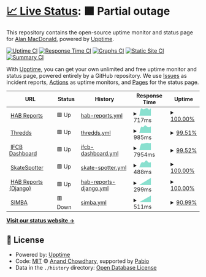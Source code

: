 # [📈 Live Status](https://alanmacdonald1.github.io/uptime): <!--live status--> **🟧 Partial outage**

This repository contains the open-source uptime monitor and status page for [Alan MacDonald](https://alanmacdonald1.github.io/uptime), powered by [Upptime](https://github.com/upptime/upptime).

[![Uptime CI](https://github.com/alanmacdonald1/uptime/workflows/Uptime%20CI/badge.svg)](https://github.com/alanmacdonald1/uptime/actions?query=workflow%3A%22Uptime+CI%22)
[![Response Time CI](https://github.com/alanmacdonald1/uptime/workflows/Response%20Time%20CI/badge.svg)](https://github.com/alanmacdonald1/uptime/actions?query=workflow%3A%22Response+Time+CI%22)
[![Graphs CI](https://github.com/alanmacdonald1/uptime/workflows/Graphs%20CI/badge.svg)](https://github.com/alanmacdonald1/uptime/actions?query=workflow%3A%22Graphs+CI%22)
[![Static Site CI](https://github.com/alanmacdonald1/uptime/workflows/Static%20Site%20CI/badge.svg)](https://github.com/alanmacdonald1/uptime/actions?query=workflow%3A%22Static+Site+CI%22)
[![Summary CI](https://github.com/alanmacdonald1/uptime/workflows/Summary%20CI/badge.svg)](https://github.com/alanmacdonald1/uptime/actions?query=workflow%3A%22Summary+CI%22)

With [Upptime](https://upptime.js.org), you can get your own unlimited and free uptime monitor and status page, powered entirely by a GitHub repository. We use [Issues](https://github.com/alanmacdonald1/uptime/issues) as incident reports, [Actions](https://github.com/alanmacdonald1/uptime/actions) as uptime monitors, and [Pages](https://alanmacdonald1.github.io/uptime) for the status page.

<!--start: status pages-->
<!-- This summary is generated by Upptime (https://github.com/upptime/upptime) -->
<!-- Do not edit this manually, your changes will be overwritten -->
<!-- prettier-ignore -->
| URL | Status | History | Response Time | Uptime |
| --- | ------ | ------- | ------------- | ------ |
| <img alt="" src="https://icons.duckduckgo.com/ip3/www.habreports.org.ico" height="13"> [HAB Reports](https://www.habreports.org/) | 🟩 Up | [hab-reports.yml](https://github.com/alanmacdonald1/uptime/commits/HEAD/history/hab-reports.yml) | <details><summary><img alt="Response time graph" src="./graphs/hab-reports/response-time-week.png" height="20"> 717ms</summary><br><a href="https://alanmacdonald1.github.io/uptime/history/hab-reports"><img alt="Response time 717" src="https://img.shields.io/endpoint?url=https%3A%2F%2Fraw.githubusercontent.com%2Falanmacdonald1%2Fuptime%2FHEAD%2Fapi%2Fhab-reports%2Fresponse-time.json"></a><br><a href="https://alanmacdonald1.github.io/uptime/history/hab-reports"><img alt="24-hour response time 707" src="https://img.shields.io/endpoint?url=https%3A%2F%2Fraw.githubusercontent.com%2Falanmacdonald1%2Fuptime%2FHEAD%2Fapi%2Fhab-reports%2Fresponse-time-day.json"></a><br><a href="https://alanmacdonald1.github.io/uptime/history/hab-reports"><img alt="7-day response time 717" src="https://img.shields.io/endpoint?url=https%3A%2F%2Fraw.githubusercontent.com%2Falanmacdonald1%2Fuptime%2FHEAD%2Fapi%2Fhab-reports%2Fresponse-time-week.json"></a><br><a href="https://alanmacdonald1.github.io/uptime/history/hab-reports"><img alt="30-day response time 717" src="https://img.shields.io/endpoint?url=https%3A%2F%2Fraw.githubusercontent.com%2Falanmacdonald1%2Fuptime%2FHEAD%2Fapi%2Fhab-reports%2Fresponse-time-month.json"></a><br><a href="https://alanmacdonald1.github.io/uptime/history/hab-reports"><img alt="1-year response time 717" src="https://img.shields.io/endpoint?url=https%3A%2F%2Fraw.githubusercontent.com%2Falanmacdonald1%2Fuptime%2FHEAD%2Fapi%2Fhab-reports%2Fresponse-time-year.json"></a></details> | <details><summary><a href="https://alanmacdonald1.github.io/uptime/history/hab-reports">100.00%</a></summary><a href="https://alanmacdonald1.github.io/uptime/history/hab-reports"><img alt="All-time uptime 100.00%" src="https://img.shields.io/endpoint?url=https%3A%2F%2Fraw.githubusercontent.com%2Falanmacdonald1%2Fuptime%2FHEAD%2Fapi%2Fhab-reports%2Fuptime.json"></a><br><a href="https://alanmacdonald1.github.io/uptime/history/hab-reports"><img alt="24-hour uptime 100.00%" src="https://img.shields.io/endpoint?url=https%3A%2F%2Fraw.githubusercontent.com%2Falanmacdonald1%2Fuptime%2FHEAD%2Fapi%2Fhab-reports%2Fuptime-day.json"></a><br><a href="https://alanmacdonald1.github.io/uptime/history/hab-reports"><img alt="7-day uptime 100.00%" src="https://img.shields.io/endpoint?url=https%3A%2F%2Fraw.githubusercontent.com%2Falanmacdonald1%2Fuptime%2FHEAD%2Fapi%2Fhab-reports%2Fuptime-week.json"></a><br><a href="https://alanmacdonald1.github.io/uptime/history/hab-reports"><img alt="30-day uptime 100.00%" src="https://img.shields.io/endpoint?url=https%3A%2F%2Fraw.githubusercontent.com%2Falanmacdonald1%2Fuptime%2FHEAD%2Fapi%2Fhab-reports%2Fuptime-month.json"></a><br><a href="https://alanmacdonald1.github.io/uptime/history/hab-reports"><img alt="1-year uptime 100.00%" src="https://img.shields.io/endpoint?url=https%3A%2F%2Fraw.githubusercontent.com%2Falanmacdonald1%2Fuptime%2FHEAD%2Fapi%2Fhab-reports%2Fuptime-year.json"></a></details>
| <img alt="" src="https://icons.duckduckgo.com/ip3/thredds.sams.ac.uk.ico" height="13"> [Thredds](https://thredds.sams.ac.uk/) | 🟩 Up | [thredds.yml](https://github.com/alanmacdonald1/uptime/commits/HEAD/history/thredds.yml) | <details><summary><img alt="Response time graph" src="./graphs/thredds/response-time-week.png" height="20"> 985ms</summary><br><a href="https://alanmacdonald1.github.io/uptime/history/thredds"><img alt="Response time 985" src="https://img.shields.io/endpoint?url=https%3A%2F%2Fraw.githubusercontent.com%2Falanmacdonald1%2Fuptime%2FHEAD%2Fapi%2Fthredds%2Fresponse-time.json"></a><br><a href="https://alanmacdonald1.github.io/uptime/history/thredds"><img alt="24-hour response time 964" src="https://img.shields.io/endpoint?url=https%3A%2F%2Fraw.githubusercontent.com%2Falanmacdonald1%2Fuptime%2FHEAD%2Fapi%2Fthredds%2Fresponse-time-day.json"></a><br><a href="https://alanmacdonald1.github.io/uptime/history/thredds"><img alt="7-day response time 985" src="https://img.shields.io/endpoint?url=https%3A%2F%2Fraw.githubusercontent.com%2Falanmacdonald1%2Fuptime%2FHEAD%2Fapi%2Fthredds%2Fresponse-time-week.json"></a><br><a href="https://alanmacdonald1.github.io/uptime/history/thredds"><img alt="30-day response time 985" src="https://img.shields.io/endpoint?url=https%3A%2F%2Fraw.githubusercontent.com%2Falanmacdonald1%2Fuptime%2FHEAD%2Fapi%2Fthredds%2Fresponse-time-month.json"></a><br><a href="https://alanmacdonald1.github.io/uptime/history/thredds"><img alt="1-year response time 985" src="https://img.shields.io/endpoint?url=https%3A%2F%2Fraw.githubusercontent.com%2Falanmacdonald1%2Fuptime%2FHEAD%2Fapi%2Fthredds%2Fresponse-time-year.json"></a></details> | <details><summary><a href="https://alanmacdonald1.github.io/uptime/history/thredds">99.51%</a></summary><a href="https://alanmacdonald1.github.io/uptime/history/thredds"><img alt="All-time uptime 99.51%" src="https://img.shields.io/endpoint?url=https%3A%2F%2Fraw.githubusercontent.com%2Falanmacdonald1%2Fuptime%2FHEAD%2Fapi%2Fthredds%2Fuptime.json"></a><br><a href="https://alanmacdonald1.github.io/uptime/history/thredds"><img alt="24-hour uptime 98.71%" src="https://img.shields.io/endpoint?url=https%3A%2F%2Fraw.githubusercontent.com%2Falanmacdonald1%2Fuptime%2FHEAD%2Fapi%2Fthredds%2Fuptime-day.json"></a><br><a href="https://alanmacdonald1.github.io/uptime/history/thredds"><img alt="7-day uptime 99.51%" src="https://img.shields.io/endpoint?url=https%3A%2F%2Fraw.githubusercontent.com%2Falanmacdonald1%2Fuptime%2FHEAD%2Fapi%2Fthredds%2Fuptime-week.json"></a><br><a href="https://alanmacdonald1.github.io/uptime/history/thredds"><img alt="30-day uptime 99.51%" src="https://img.shields.io/endpoint?url=https%3A%2F%2Fraw.githubusercontent.com%2Falanmacdonald1%2Fuptime%2FHEAD%2Fapi%2Fthredds%2Fuptime-month.json"></a><br><a href="https://alanmacdonald1.github.io/uptime/history/thredds"><img alt="1-year uptime 99.51%" src="https://img.shields.io/endpoint?url=https%3A%2F%2Fraw.githubusercontent.com%2Falanmacdonald1%2Fuptime%2FHEAD%2Fapi%2Fthredds%2Fuptime-year.json"></a></details>
| <img alt="" src="https://icons.duckduckgo.com/ip3/ifcb-data.sams.ac.uk.ico" height="13"> [IFCB Dashboard](https://ifcb-data.sams.ac.uk/) | 🟩 Up | [ifcb-dashboard.yml](https://github.com/alanmacdonald1/uptime/commits/HEAD/history/ifcb-dashboard.yml) | <details><summary><img alt="Response time graph" src="./graphs/ifcb-dashboard/response-time-week.png" height="20"> 7954ms</summary><br><a href="https://alanmacdonald1.github.io/uptime/history/ifcb-dashboard"><img alt="Response time 7954" src="https://img.shields.io/endpoint?url=https%3A%2F%2Fraw.githubusercontent.com%2Falanmacdonald1%2Fuptime%2FHEAD%2Fapi%2Fifcb-dashboard%2Fresponse-time.json"></a><br><a href="https://alanmacdonald1.github.io/uptime/history/ifcb-dashboard"><img alt="24-hour response time 8159" src="https://img.shields.io/endpoint?url=https%3A%2F%2Fraw.githubusercontent.com%2Falanmacdonald1%2Fuptime%2FHEAD%2Fapi%2Fifcb-dashboard%2Fresponse-time-day.json"></a><br><a href="https://alanmacdonald1.github.io/uptime/history/ifcb-dashboard"><img alt="7-day response time 7954" src="https://img.shields.io/endpoint?url=https%3A%2F%2Fraw.githubusercontent.com%2Falanmacdonald1%2Fuptime%2FHEAD%2Fapi%2Fifcb-dashboard%2Fresponse-time-week.json"></a><br><a href="https://alanmacdonald1.github.io/uptime/history/ifcb-dashboard"><img alt="30-day response time 7954" src="https://img.shields.io/endpoint?url=https%3A%2F%2Fraw.githubusercontent.com%2Falanmacdonald1%2Fuptime%2FHEAD%2Fapi%2Fifcb-dashboard%2Fresponse-time-month.json"></a><br><a href="https://alanmacdonald1.github.io/uptime/history/ifcb-dashboard"><img alt="1-year response time 7954" src="https://img.shields.io/endpoint?url=https%3A%2F%2Fraw.githubusercontent.com%2Falanmacdonald1%2Fuptime%2FHEAD%2Fapi%2Fifcb-dashboard%2Fresponse-time-year.json"></a></details> | <details><summary><a href="https://alanmacdonald1.github.io/uptime/history/ifcb-dashboard">99.52%</a></summary><a href="https://alanmacdonald1.github.io/uptime/history/ifcb-dashboard"><img alt="All-time uptime 99.52%" src="https://img.shields.io/endpoint?url=https%3A%2F%2Fraw.githubusercontent.com%2Falanmacdonald1%2Fuptime%2FHEAD%2Fapi%2Fifcb-dashboard%2Fuptime.json"></a><br><a href="https://alanmacdonald1.github.io/uptime/history/ifcb-dashboard"><img alt="24-hour uptime 98.73%" src="https://img.shields.io/endpoint?url=https%3A%2F%2Fraw.githubusercontent.com%2Falanmacdonald1%2Fuptime%2FHEAD%2Fapi%2Fifcb-dashboard%2Fuptime-day.json"></a><br><a href="https://alanmacdonald1.github.io/uptime/history/ifcb-dashboard"><img alt="7-day uptime 99.52%" src="https://img.shields.io/endpoint?url=https%3A%2F%2Fraw.githubusercontent.com%2Falanmacdonald1%2Fuptime%2FHEAD%2Fapi%2Fifcb-dashboard%2Fuptime-week.json"></a><br><a href="https://alanmacdonald1.github.io/uptime/history/ifcb-dashboard"><img alt="30-day uptime 99.52%" src="https://img.shields.io/endpoint?url=https%3A%2F%2Fraw.githubusercontent.com%2Falanmacdonald1%2Fuptime%2FHEAD%2Fapi%2Fifcb-dashboard%2Fuptime-month.json"></a><br><a href="https://alanmacdonald1.github.io/uptime/history/ifcb-dashboard"><img alt="1-year uptime 99.52%" src="https://img.shields.io/endpoint?url=https%3A%2F%2Fraw.githubusercontent.com%2Falanmacdonald1%2Fuptime%2FHEAD%2Fapi%2Fifcb-dashboard%2Fuptime-year.json"></a></details>
| <img alt="" src="https://icons.duckduckgo.com/ip3/skatespotter.sams.ac.uk.ico" height="13"> [SkateSpotter](https://skatespotter.sams.ac.uk/) | 🟩 Up | [skate-spotter.yml](https://github.com/alanmacdonald1/uptime/commits/HEAD/history/skate-spotter.yml) | <details><summary><img alt="Response time graph" src="./graphs/skate-spotter/response-time-week.png" height="20"> 488ms</summary><br><a href="https://alanmacdonald1.github.io/uptime/history/skate-spotter"><img alt="Response time 488" src="https://img.shields.io/endpoint?url=https%3A%2F%2Fraw.githubusercontent.com%2Falanmacdonald1%2Fuptime%2FHEAD%2Fapi%2Fskate-spotter%2Fresponse-time.json"></a><br><a href="https://alanmacdonald1.github.io/uptime/history/skate-spotter"><img alt="24-hour response time 471" src="https://img.shields.io/endpoint?url=https%3A%2F%2Fraw.githubusercontent.com%2Falanmacdonald1%2Fuptime%2FHEAD%2Fapi%2Fskate-spotter%2Fresponse-time-day.json"></a><br><a href="https://alanmacdonald1.github.io/uptime/history/skate-spotter"><img alt="7-day response time 488" src="https://img.shields.io/endpoint?url=https%3A%2F%2Fraw.githubusercontent.com%2Falanmacdonald1%2Fuptime%2FHEAD%2Fapi%2Fskate-spotter%2Fresponse-time-week.json"></a><br><a href="https://alanmacdonald1.github.io/uptime/history/skate-spotter"><img alt="30-day response time 488" src="https://img.shields.io/endpoint?url=https%3A%2F%2Fraw.githubusercontent.com%2Falanmacdonald1%2Fuptime%2FHEAD%2Fapi%2Fskate-spotter%2Fresponse-time-month.json"></a><br><a href="https://alanmacdonald1.github.io/uptime/history/skate-spotter"><img alt="1-year response time 488" src="https://img.shields.io/endpoint?url=https%3A%2F%2Fraw.githubusercontent.com%2Falanmacdonald1%2Fuptime%2FHEAD%2Fapi%2Fskate-spotter%2Fresponse-time-year.json"></a></details> | <details><summary><a href="https://alanmacdonald1.github.io/uptime/history/skate-spotter">100.00%</a></summary><a href="https://alanmacdonald1.github.io/uptime/history/skate-spotter"><img alt="All-time uptime 100.00%" src="https://img.shields.io/endpoint?url=https%3A%2F%2Fraw.githubusercontent.com%2Falanmacdonald1%2Fuptime%2FHEAD%2Fapi%2Fskate-spotter%2Fuptime.json"></a><br><a href="https://alanmacdonald1.github.io/uptime/history/skate-spotter"><img alt="24-hour uptime 100.00%" src="https://img.shields.io/endpoint?url=https%3A%2F%2Fraw.githubusercontent.com%2Falanmacdonald1%2Fuptime%2FHEAD%2Fapi%2Fskate-spotter%2Fuptime-day.json"></a><br><a href="https://alanmacdonald1.github.io/uptime/history/skate-spotter"><img alt="7-day uptime 100.00%" src="https://img.shields.io/endpoint?url=https%3A%2F%2Fraw.githubusercontent.com%2Falanmacdonald1%2Fuptime%2FHEAD%2Fapi%2Fskate-spotter%2Fuptime-week.json"></a><br><a href="https://alanmacdonald1.github.io/uptime/history/skate-spotter"><img alt="30-day uptime 100.00%" src="https://img.shields.io/endpoint?url=https%3A%2F%2Fraw.githubusercontent.com%2Falanmacdonald1%2Fuptime%2FHEAD%2Fapi%2Fskate-spotter%2Fuptime-month.json"></a><br><a href="https://alanmacdonald1.github.io/uptime/history/skate-spotter"><img alt="1-year uptime 100.00%" src="https://img.shields.io/endpoint?url=https%3A%2F%2Fraw.githubusercontent.com%2Falanmacdonald1%2Fuptime%2FHEAD%2Fapi%2Fskate-spotter%2Fuptime-year.json"></a></details>
| <img alt="" src="https://icons.duckduckgo.com/ip3/www.habreports.org.ico" height="13"> [HAB Reports (Django)](https://www.habreports.org/habappusers/info/) | 🟩 Up | [hab-reports-django.yml](https://github.com/alanmacdonald1/uptime/commits/HEAD/history/hab-reports-django.yml) | <details><summary><img alt="Response time graph" src="./graphs/hab-reports-django/response-time-week.png" height="20"> 299ms</summary><br><a href="https://alanmacdonald1.github.io/uptime/history/hab-reports-django"><img alt="Response time 299" src="https://img.shields.io/endpoint?url=https%3A%2F%2Fraw.githubusercontent.com%2Falanmacdonald1%2Fuptime%2FHEAD%2Fapi%2Fhab-reports-django%2Fresponse-time.json"></a><br><a href="https://alanmacdonald1.github.io/uptime/history/hab-reports-django"><img alt="24-hour response time 299" src="https://img.shields.io/endpoint?url=https%3A%2F%2Fraw.githubusercontent.com%2Falanmacdonald1%2Fuptime%2FHEAD%2Fapi%2Fhab-reports-django%2Fresponse-time-day.json"></a><br><a href="https://alanmacdonald1.github.io/uptime/history/hab-reports-django"><img alt="7-day response time 299" src="https://img.shields.io/endpoint?url=https%3A%2F%2Fraw.githubusercontent.com%2Falanmacdonald1%2Fuptime%2FHEAD%2Fapi%2Fhab-reports-django%2Fresponse-time-week.json"></a><br><a href="https://alanmacdonald1.github.io/uptime/history/hab-reports-django"><img alt="30-day response time 299" src="https://img.shields.io/endpoint?url=https%3A%2F%2Fraw.githubusercontent.com%2Falanmacdonald1%2Fuptime%2FHEAD%2Fapi%2Fhab-reports-django%2Fresponse-time-month.json"></a><br><a href="https://alanmacdonald1.github.io/uptime/history/hab-reports-django"><img alt="1-year response time 299" src="https://img.shields.io/endpoint?url=https%3A%2F%2Fraw.githubusercontent.com%2Falanmacdonald1%2Fuptime%2FHEAD%2Fapi%2Fhab-reports-django%2Fresponse-time-year.json"></a></details> | <details><summary><a href="https://alanmacdonald1.github.io/uptime/history/hab-reports-django">100.00%</a></summary><a href="https://alanmacdonald1.github.io/uptime/history/hab-reports-django"><img alt="All-time uptime 100.00%" src="https://img.shields.io/endpoint?url=https%3A%2F%2Fraw.githubusercontent.com%2Falanmacdonald1%2Fuptime%2FHEAD%2Fapi%2Fhab-reports-django%2Fuptime.json"></a><br><a href="https://alanmacdonald1.github.io/uptime/history/hab-reports-django"><img alt="24-hour uptime 100.00%" src="https://img.shields.io/endpoint?url=https%3A%2F%2Fraw.githubusercontent.com%2Falanmacdonald1%2Fuptime%2FHEAD%2Fapi%2Fhab-reports-django%2Fuptime-day.json"></a><br><a href="https://alanmacdonald1.github.io/uptime/history/hab-reports-django"><img alt="7-day uptime 100.00%" src="https://img.shields.io/endpoint?url=https%3A%2F%2Fraw.githubusercontent.com%2Falanmacdonald1%2Fuptime%2FHEAD%2Fapi%2Fhab-reports-django%2Fuptime-week.json"></a><br><a href="https://alanmacdonald1.github.io/uptime/history/hab-reports-django"><img alt="30-day uptime 100.00%" src="https://img.shields.io/endpoint?url=https%3A%2F%2Fraw.githubusercontent.com%2Falanmacdonald1%2Fuptime%2FHEAD%2Fapi%2Fhab-reports-django%2Fuptime-month.json"></a><br><a href="https://alanmacdonald1.github.io/uptime/history/hab-reports-django"><img alt="1-year uptime 100.00%" src="https://img.shields.io/endpoint?url=https%3A%2F%2Fraw.githubusercontent.com%2Falanmacdonald1%2Fuptime%2FHEAD%2Fapi%2Fhab-reports-django%2Fuptime-year.json"></a></details>
| <img alt="" src="https://icons.duckduckgo.com/ip3/simba.srsl.com.ico" height="13"> [SIMBA](https://simba.srsl.com/) | 🟥 Down | [simba.yml](https://github.com/alanmacdonald1/uptime/commits/HEAD/history/simba.yml) | <details><summary><img alt="Response time graph" src="./graphs/simba/response-time-week.png" height="20"> 511ms</summary><br><a href="https://alanmacdonald1.github.io/uptime/history/simba"><img alt="Response time 511" src="https://img.shields.io/endpoint?url=https%3A%2F%2Fraw.githubusercontent.com%2Falanmacdonald1%2Fuptime%2FHEAD%2Fapi%2Fsimba%2Fresponse-time.json"></a><br><a href="https://alanmacdonald1.github.io/uptime/history/simba"><img alt="24-hour response time 511" src="https://img.shields.io/endpoint?url=https%3A%2F%2Fraw.githubusercontent.com%2Falanmacdonald1%2Fuptime%2FHEAD%2Fapi%2Fsimba%2Fresponse-time-day.json"></a><br><a href="https://alanmacdonald1.github.io/uptime/history/simba"><img alt="7-day response time 511" src="https://img.shields.io/endpoint?url=https%3A%2F%2Fraw.githubusercontent.com%2Falanmacdonald1%2Fuptime%2FHEAD%2Fapi%2Fsimba%2Fresponse-time-week.json"></a><br><a href="https://alanmacdonald1.github.io/uptime/history/simba"><img alt="30-day response time 511" src="https://img.shields.io/endpoint?url=https%3A%2F%2Fraw.githubusercontent.com%2Falanmacdonald1%2Fuptime%2FHEAD%2Fapi%2Fsimba%2Fresponse-time-month.json"></a><br><a href="https://alanmacdonald1.github.io/uptime/history/simba"><img alt="1-year response time 511" src="https://img.shields.io/endpoint?url=https%3A%2F%2Fraw.githubusercontent.com%2Falanmacdonald1%2Fuptime%2FHEAD%2Fapi%2Fsimba%2Fresponse-time-year.json"></a></details> | <details><summary><a href="https://alanmacdonald1.github.io/uptime/history/simba">90.99%</a></summary><a href="https://alanmacdonald1.github.io/uptime/history/simba"><img alt="All-time uptime 90.99%" src="https://img.shields.io/endpoint?url=https%3A%2F%2Fraw.githubusercontent.com%2Falanmacdonald1%2Fuptime%2FHEAD%2Fapi%2Fsimba%2Fuptime.json"></a><br><a href="https://alanmacdonald1.github.io/uptime/history/simba"><img alt="24-hour uptime 90.99%" src="https://img.shields.io/endpoint?url=https%3A%2F%2Fraw.githubusercontent.com%2Falanmacdonald1%2Fuptime%2FHEAD%2Fapi%2Fsimba%2Fuptime-day.json"></a><br><a href="https://alanmacdonald1.github.io/uptime/history/simba"><img alt="7-day uptime 90.99%" src="https://img.shields.io/endpoint?url=https%3A%2F%2Fraw.githubusercontent.com%2Falanmacdonald1%2Fuptime%2FHEAD%2Fapi%2Fsimba%2Fuptime-week.json"></a><br><a href="https://alanmacdonald1.github.io/uptime/history/simba"><img alt="30-day uptime 90.99%" src="https://img.shields.io/endpoint?url=https%3A%2F%2Fraw.githubusercontent.com%2Falanmacdonald1%2Fuptime%2FHEAD%2Fapi%2Fsimba%2Fuptime-month.json"></a><br><a href="https://alanmacdonald1.github.io/uptime/history/simba"><img alt="1-year uptime 90.99%" src="https://img.shields.io/endpoint?url=https%3A%2F%2Fraw.githubusercontent.com%2Falanmacdonald1%2Fuptime%2FHEAD%2Fapi%2Fsimba%2Fuptime-year.json"></a></details>

<!--end: status pages-->

[**Visit our status website →**](https://alanmacdonald1.github.io/uptime)

## 📄 License

- Powered by: [Upptime](https://github.com/upptime/upptime)
- Code: [MIT](./LICENSE) © [Anand Chowdhary](https://anandchowdhary.com), supported by [Pabio](https://pabio.com)
- Data in the `./history` directory: [Open Database License](https://opendatacommons.org/licenses/odbl/1-0/)
